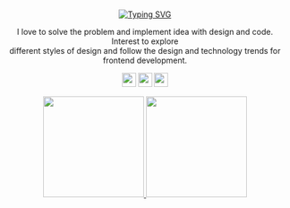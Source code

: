 <br>
<p align="center">
<a href="https://github.com/sincanmaulanaa"><img src="https://readme-typing-svg.demolab.com?font=Jetbrains+mono&duration=3000&pause=500&color=4493f8&center=true&width=435&lines=I'm+Sincan+Maulana;a+Software+Developer;a+College+Student;Tech+Enthusiast" alt="Typing SVG" /></a>
</p>

<p align="center">I love to solve the problem and implement idea with design and code. Interest to explore <br>different styles of design and follow the design and technology trends for frontend development.</p>

<p align="center"><a href="https://www.twitter.com/sincan_maulana"><img src="https://img.shields.io/badge/twitter-%231DA1F2.svg?&style=for-the-badge&logo=twitter&logoColor=white" height=25></a> <a href="https://www.linkedin.com/in/sincanmaulanaa"><img src="https://img.shields.io/badge/linkedin-%230077B5.svg?&style=for-the-badge&logo=linkedin&logoColor=white" height=25></a> <a href="https://www.instagram.com/sincan.mln/"><img src="https://img.shields.io/badge/instagram-%23E4405F.svg?&style=for-the-badge&logo=instagram&logoColor=white" height=25></a>

<div align="center">
<a href="https://github.com/sincanmaulanaa">
  <img height="180em" src="https://github-readme-stats-eight-theta.vercel.app/api?username=sincanmaulanaa&show_icons=true&theme=algolia&include_all_commits=true&count_private=true"/>
  <img height="180em" src="https://github-readme-stats-eight-theta.vercel.app/api/top-langs/?username=sincanmaulanaa&layout=compact&langs_count=8&theme=algolia"/>
</a>
</div>
